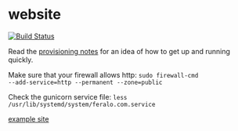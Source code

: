 website
=======
[![Build Status](https://travis-ci.org/Feralo/website.svg?branch=master)](https://travis-ci.org/Feralo/website)

Read the [provisioning notes](deploy_tools/provisioning_notes.md) for an idea of how to get up and running quickly.

Make sure that your firewall allows http:
<code>sudo firewall-cmd --add-service=http --permanent --zone=public</code>

Check the gunicorn service file:
<code>less /usr/lib/systemd/system/feralo.com.service</code>

[example site](http://feralo.com/)
